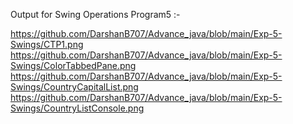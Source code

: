 Output for Swing Operations Program5 :-

https://github.com/DarshanB707/Advance_java/blob/main/Exp-5-Swings/CTP1.png 
https://github.com/DarshanB707/Advance_java/blob/main/Exp-5-Swings/ColorTabbedPane.png 
https://github.com/DarshanB707/Advance_java/blob/main/Exp-5-Swings/CountryCapitalList.png 
https://github.com/DarshanB707/Advance_java/blob/main/Exp-5-Swings/CountryListConsole.png
